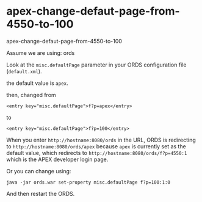 # apex-change-defaut-page-from-4550-to-100
apex-change-defaut-page-from-4550-to-100

Assume we are using: ords

Look at the ```misc.defaultPage``` parameter in your ORDS configuration file (```default.xml```). 

the default value is ```apex```.

then, changed from

```<entry key="misc.defaultPage">f?p=apex</entry>```

to 

```<entry key="misc.defaultPage">f?p=100</entry>```
 
When you enter ```http://hostname:8080/ords``` in the URL, ORDS is redirecting to ```http://hostname:8080/ords/apex```  because ```apex``` is currently set as the default value, which redirects to ```http://hostname:8080/ords/f?p=4550:1``` which is the APEX developer login page.

Or you can change using:

```java -jar ords.war set-property misc.defaultPage f?p=100:1:0```

And then restart the ORDS.


